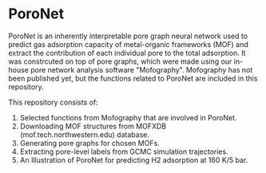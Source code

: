 # PoroNet
PoroNet is an inherently interpretable pore graph neural network used to predict gas adsorption capacity of metal-organic frameworks (MOF) and extract the contribution of each individual pore to the total adsorption. It was constrcuted on top of pore graphs, which were made using our in-house pore network analysis software "Mofography". Mofography has not been published yet, but the functions related to PoroNet are included in this repository.

This repository consists of:
1. Selected functions from Mofography that are involved in PoroNet.
2. Downloading MOF structures from MOFXDB (mof.tech.northwestern.edu) database.
3. Generating pore graphs for chosen MOFs.
4. Extracting pore-level labels from GCMC simulation trajectories.
5. An Illustration of PoroNet for predicting H2 adsorption at 160 K/5 bar.
